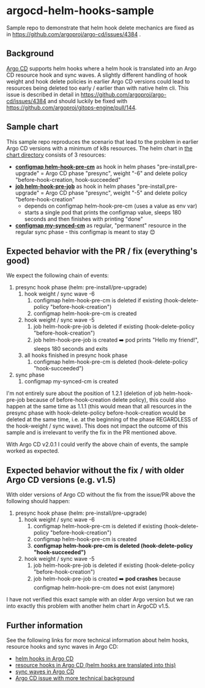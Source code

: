 # argocd-helm-hooks-sample
Sample repo to demonstrate that helm hook delete mechanics are fixed as in https://github.com/argoproj/argo-cd/issues/4384 .

## Background
[Argo CD](https://github.com/argoproj/argo-cd) supports helm hooks where a helm hook is translated into an Argo CD resource hook and sync waves. A slightly different handling of hook weight and hook delete policies in earlier Argo CD versions could lead to resources being deleted too early / earlier than with native helm cli. This issue is described in detail in https://github.com/argoproj/argo-cd/issues/4384 and should luckily be fixed with https://github.com/argoproj/gitops-engine/pull/144.

## Sample chart
This sample repo reproduces the scenario that lead to the problem in earlier Argo CD versions with a minimum of k8s resources. The helm chart in [the chart directory](chart/) consists of 3 resources:

- **[configmap helm-hook-pre-cm](chart/templates/configmap-presync.yaml)** as hook in helm phases "pre-install,pre-upgrade" = Argo CD phase "presync", weight "-6" and delete policy "before-hook-creation, hook-succeeded"
- **[job helm-hook-pre-job](chart/templates/job-presync.yaml)** as hook in helm phases "pre-install,pre-upgrade" = Argo CD phase "presync", weight "-5" and delete policy "before-hook-creation"
    - depends on configmap helm-hook-pre-cm (uses a value as env var)
    - starts a single pod that prints the configmap value, sleeps 180 seconds and then finishes with printing "done"
- **[configmap my-synced-cm](chart/templates/configmap-sync.yaml)** as regular, "permanent" resource in the regular sync phase - this configmap is meant to stay :blush:

## Expected behavior with the PR / fix (everything's good)
We expect the following chain of events:

1. presync hook phase (helm: pre-install/pre-upgrade)
    1. hook weight / sync wave -6
        1. configmap helm-hook-pre-cm is deleted if existing (hook-delete-policy "before-hook-creation")
        2. configmap helm-hook-pre-cm is created
    2. hook weight / sync wave -5
        1. job helm-hook-pre-job is deleted if existing (hook-delete-policy "before-hook-creation")
        2. job helm-hook-pre-job is created :arrow_right: pod prints "Hello my friend!", sleeps 180 seconds and exits
    3. all hooks finished in presync hook phase
        1. configmap helm-hook-pre-cm is deleted (hook-delete-policy "hook-succeeded")
2. sync phase
    1. configmap my-synced-cm is created

I'm not entirely sure about the position of 1.2.1 (deletion of job helm-hook-pre-job because of before-hook-creation delete policy), this could also happen at the same time as 1.1.1 (this would mean that all resources in the presync phase with hook-delete-policy before-hook-creation would be deleted at the same time, i.e. at the beginning of the phase REGARDLESS of the hook-weight / sync wave).
This does not impact the outcome of this sample and is irrelevant to verify the fix in the PR mentioned above.

With Argo CD v2.0.1 I could verify the above chain of events, the sample worked as expected.

## Expected behavior without the fix / with older Argo CD versions (e.g. v1.5)
With older versions of Argo CD without the fix from the issue/PR above the following should happen:

1. presync hook phase (helm: pre-install/pre-upgrade)
    1. hook weight / sync wave -6
        1. configmap helm-hook-pre-cm is deleted if existing (hook-delete-policy "before-hook-creation")
        2. configmap helm-hook-pre-cm is created
        3. **configmap helm-hook-pre-cm is deleted (hook-delete-policy "hook-succeeded")**
    2. hook weight / sync wave -5
        1. job helm-hook-pre-job is deleted if existing (hook-delete-policy "before-hook-creation")
        2. job helm-hook-pre-job is created :arrow_right: **pod crashes** because configmap helm-hook-pre-cm does not exist (anymore)

I have not verified this exact sample with an older Argo version but we ran into exactly this problem with another helm chart in ArgoCD v1.5.

## Further information
See the following links for more technical information about helm hooks, resource hooks and sync waves in Argo CD:

- [helm hooks in Argo CD](https://argoproj.github.io/argo-cd/user-guide/helm/#helm-hooks)
- [resource hooks in Argo CD (helm hooks are translated into this)](https://argoproj.github.io/argo-cd/user-guide/resource_hooks/)
- [sync waves in Argo CD](https://argoproj.github.io/argo-cd/user-guide/sync-waves/)
- [Argo CD issue with more technical background](https://github.com/argoproj/argo-cd/issues/4384)